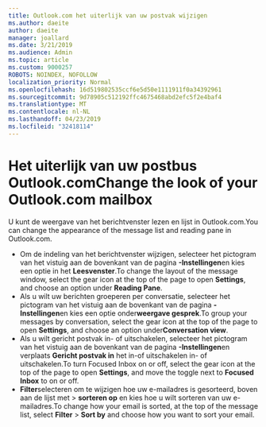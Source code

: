 ```yaml
---
title: Outlook.com het uiterlijk van uw postvak wijzigen
ms.author: daeite
author: daeite
manager: joallard
ms.date: 3/21/2019
ms.audience: Admin
ms.topic: article
ms.custom: 9000257
ROBOTS: NOINDEX, NOFOLLOW
localization_priority: Normal
ms.openlocfilehash: 16d519802535ccf6e5d50e1111911f0a34392961
ms.sourcegitcommit: 9d78905c512192ffc4675468abd2efc5f2e4baf4
ms.translationtype: MT
ms.contentlocale: nl-NL
ms.lasthandoff: 04/23/2019
ms.locfileid: "32418114"
---
```

# <a name="change-the-look-of-your-outlookcom-mailbox"></a><span data-ttu-id="ddc73-102">Het uiterlijk van uw postbus Outlook.com</span><span class="sxs-lookup"><span data-stu-id="ddc73-102">Change the look of your Outlook.com mailbox</span></span>

<span data-ttu-id="ddc73-103">U kunt de weergave van het berichtvenster lezen en lijst in Outlook.com.</span><span class="sxs-lookup"><span data-stu-id="ddc73-103">You can change the appearance of the message list and reading pane in Outlook.com.</span></span>

- <span data-ttu-id="ddc73-104">Om de indeling van het berichtvenster wijzigen, selecteer het pictogram van het vistuig aan de bovenkant van de pagina **-Instellingen**en kies een optie in het **Leesvenster**.</span><span class="sxs-lookup"><span data-stu-id="ddc73-104">To change the layout of the message window, select the gear icon at the top of the page to open **Settings**, and choose an option under **Reading Pane**.</span></span>
- <span data-ttu-id="ddc73-105">Als u wilt uw berichten groeperen per conversatie, selecteer het pictogram van het vistuig aan de bovenkant van de pagina **-Instellingen**en kies een optie onder**weergave gesprek**.</span><span class="sxs-lookup"><span data-stu-id="ddc73-105">To group your messages by conversation, select the gear icon at the top of the page to open **Settings**, and choose an option under**Conversation view**.</span></span>
- <span data-ttu-id="ddc73-106">Als u wilt gericht postvak in- of uitschakelen, selecteer het pictogram van het vistuig aan de bovenkant van de pagina **-Instellingen**en verplaats **Gericht postvak in** het in-of uitschakelen in- of uitschakelen.</span><span class="sxs-lookup"><span data-stu-id="ddc73-106">To turn Focused Inbox on or off, select the gear icon at the top of the page to open **Settings**, and move the toggle next to **Focused Inbox** to on or off.</span></span>
- <span data-ttu-id="ddc73-107">**Filter**selecteren om te wijzigen hoe uw e-mailadres is gesorteerd, boven aan de lijst met > **sorteren op** en kies hoe u wilt sorteren van uw e-mailadres.</span><span class="sxs-lookup"><span data-stu-id="ddc73-107">To change how your email is sorted, at the top of the message list, select **Filter** > **Sort by** and choose how you want to sort your email.</span></span>
